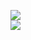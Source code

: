 [![](https://img.shields.io/badge/Made%20With-Github%20Spray-lightgrey.svg?style=for-the-badge&logo=github)](https://github.com/Annihil/github-spray#3826)  
[![](https://i.imgur.com/2DrTn0Z.gif)](https://github.com/Annihil/github-spray)